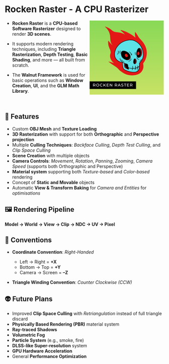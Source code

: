 # Rocken Raster - A CPU Rasterizer

<img align="right" alt="Coding" width="235" src="Assets/logo.png">

* **Rocken Raster** is a **CPU-based Software Rasterizer** designed to render **3D scenes**.

* It supports modern rendering techniques, including **Triangle Rasterization**, **Depth Testing**, **Basic Shading**, and more — all built from scratch.
  
* The **Walnut Framework** is used for basic operations such as **Window Creation**, **UI**, and the **GLM Math Library**.
  
<br>

## 🐉 Features

- Custom **OBJ Mesh** and **Texture Loading**  
- **3D Rasterization** with support for both **Orthographic** and **Perspective projection**  
- Multiple **Culling Techniques**: *Backface Culling*, *Depth Test Culling*, and *Clip Space Culling*  
- **Scene Creation** with multiple objects  
- **Camera Controls**: *Movement*, *Rotation*, *Panning*, *Zooming*, *Camera Speed* (supports both Orthographic and Perspective)  
- **Material system** supporting both *Texture-based* and *Color-based* rendering
- Concept of **Static and Movable** objects
- Automatic **View & Transform Baking** for *Camera and Entities* for *optimisations*

## 🖼️ Rendering Pipeline

**Model → World → View → Clip → NDC → UV → Pixel**

## 🧭 Conventions

- **Coordinate Convention**: *Right-Handed*  
   - Left → Right = **+X**  
   - Bottom → Top = **+Y**  
   - Camera → Screen = **–Z**  

- **Triangle Winding Convention**: *Counter Clockwise (CCW)*

## 👽 Future Plans

- Improved **Clip Space Culling** with *Retriangulation* instead of full triangle discard  
- **Physically Based Rendering (PBR)** material system  
- **Ray-traced Shadows**  
- **Volumetric Fog**  
- **Particle System** (e.g., smoke, fire)  
- **DLSS-like Super-resolution** system  
- **GPU Hardware Acceleration**  
- General **Performance Optimization**
